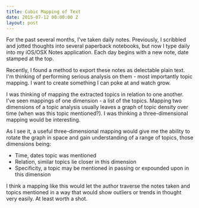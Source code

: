 ```yaml
---
title: Cubic Mapping of Text
date: 2015-07-12 00:00:00 Z
layout: post
---
```


For the past several months, I've taken daily notes. Previously, I scribbled and jotted thoughts into several paperback notebooks, but now I type daily into my iOS/OSX Notes application. Each day begins with a new note, date stamped at the top.

Recently, I found a method to export these notes as delectable plain text. I'm thinking of performing serious analysis on them - most importantly topic mapping. I want to create something I can poke at and watch grow.

I was thinking of mapping the extracted topics in relation to one another. I've seen mappings of one dimension - a list of the topics. Mapping two dimensions of a topic analysis usually leaves a graph of topic density over time (when was this topic mentioned?). I was thinking a three-dimensional mapping would be interesting.

As I see it, a useful three-dimensional mapping would give me the ability to rotate the graph in space and gain understanding of a range of topics, those dimensions being:

- Time, dates topic was mentioned
- Relation, similar topics lie closer in this dimension
- Specificity, a topic may be mentioned in passing or expounded upon in this dimension

I think a mapping like this would let the author traverse the notes taken and topics mentioned in a way that would show outliers or trends in thought very easily. At least worth a shot.
